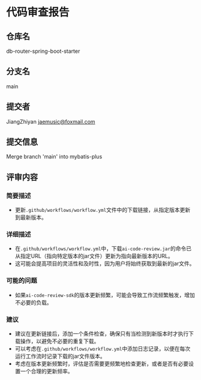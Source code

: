 # 代码审查报告

## 仓库名
db-router-spring-boot-starter

## 分支名
main

## 提交者
JiangZhiyan <jaemusic@foxmail.com>

## 提交信息
Merge branch 'main' into mybatis-plus

## 评审内容

### 简要描述
- 更新`.github/workflows/workflow.yml`文件中的下载链接，从指定版本更新到最新版本。

### 详细描述
- 在`.github/workflows/workflow.yml`中，下载`ai-code-review.jar`的命令已从指定URL（指向特定版本的jar文件）更新为指向最新版本的URL。
- 这可能会提高项目的灵活性和及时性，因为用户将始终获取到最新的jar文件。

### 可能的问题
- 如果`ai-code-review-sdk`的版本更新频繁，可能会导致工作流频繁触发，增加不必要的负载。

### 建议
- 建议在更新链接后，添加一个条件检查，确保只有当检测到新版本时才执行下载操作，以避免不必要的重复下载。
- 可以考虑在`.github/workflows/workflow.yml`中添加日志记录，以便在每次运行工作流时记录下载的jar文件版本。
- 考虑在版本更新频繁时，评估是否需要更频繁地检查更新，或者是否有必要设置一个合理的更新频率。